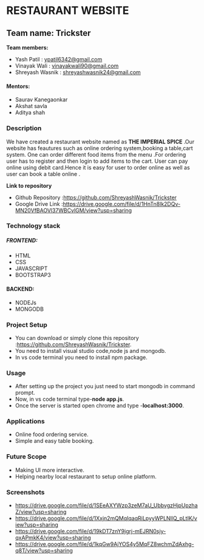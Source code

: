 # **RESTAURANT WEBSITE**
## Team name: Trickster
**Team members:**
* Yash Patil : ypatil6342@gmail.com
* Vinayak Wali : vinayakwali90@gmail.com
* Shreyash Wasnik : shreyashwasnik24@gmail.com
#### Mentors:
* Saurav Kanegaonkar
* Akshat savla
* Aditya shah

### Description  ###
We have created a restaurant website named as **THE IMPERIAL SPICE** .Our website has feautures such as online ordering system,booking a table,cart system.
One can order different food items from the menu .For ordering user has to register and then login to add items to the cart.
User can pay online using debit card.Hence it is easy for user to order online as well as user can book a table online .  

**Link to repository**
* Github Repository :https://github.com/ShreyashWasnik/Trickster
* Google Drive Link :https://drive.google.com/file/d/1HnTn8lk2DQv-MN20VfBAOVl37WBCvlGM/view?usp=sharing

### Technology stack ###
##### FRONTEND: #####
* HTML
* CSS
* JAVASCRIPT
* BOOTSTRAP3
#### BACKEND: #####
* NODEJs
* MONGODB

### Project Setup ###
* You can download or simply clone this repository :https://github.com/ShreyashWasnik/Trickster.
* You need to install visual studio code,node js and mongodb.  
* In vs code terminal you need to install npm package.

### Usage ###
* After setting up the project you just need to start mongodb in command prompt.
* Now, in vs code terminal type-**node app.js**.
* Once the server is started open chrome and type -**localhost:3000**.
### Applications ###
* Online food ordering service.
* Simple and easy table booking. 
### Future Scope ###
* Making UI more interactive.
* Helping nearby local restaurant to setup online platform. 
### Screenshots ###
* https://drive.google.com/file/d/1SEeAXYWzp3zeM7aU_UbbvgzHjpUpzhaZ/view?usp=sharing
* https://drive.google.com/file/d/1Xxjn2mQMqIqaqRiLpyyWPLNllQ_pLtIK/view?usp=sharing
* https://drive.google.com/file/d/19kDT7znY9jgrj-mEJRN0sjy-qxAPmkK4/view?usp=sharing
* https://drive.google.com/file/d/1kqGw9AjYOS4y5MqFZ8wchmZdAxhg-q8T/view?usp=sharing


